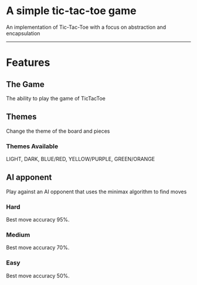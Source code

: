 # A simple tic-tac-toe game

An implementation of Tic-Tac-Toe with a focus on abstraction and encapsulation

***
# Features
## The Game
The ability to play the game of TicTacToe
## Themes
Change the theme of the board and pieces
### Themes Available
LIGHT, DARK, BLUE/RED, YELLOW/PURPLE, GREEN/ORANGE
## AI apponent  
Play against an AI opponent that uses the minimax algorithm to find moves
### Hard
Best move accuracy 95%.
### Medium
Best move accuracy 70%.
### Easy
Best move accuracy 50%.
